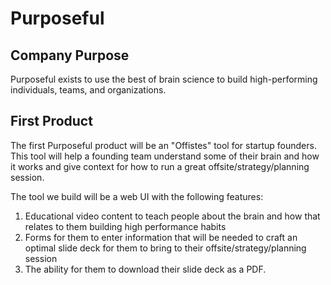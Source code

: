 # Purposeful

## Company Purpose

Purposeful exists to use the best of brain science to build high-performing individuals, teams, and organizations.

## First Product

The first Purposeful product will be an "Offistes" tool for startup founders. This tool will help a founding team understand some of their brain and how it works and give context for how to run a great offsite/strategy/planning session.

The tool we build will be a web UI with the following features:

1. Educational video content to teach people about the brain and how that relates to them building high performance habits
2. Forms for them to enter information that will be needed to craft an optimal slide deck for them to bring to their offsite/strategy/planning session
3. The ability for them to download their slide deck as a PDF.